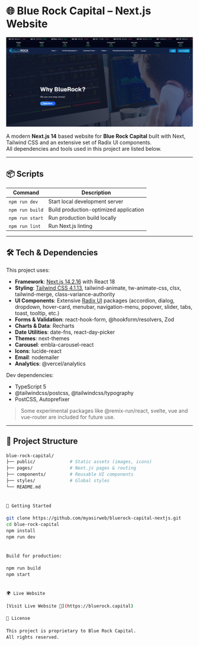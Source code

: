 # 🌐 Blue Rock Capital – Next.js Website

![Blue Rock Capital](/public/blue-rock-capital.jpeg)

A modern **Next.js 14** based website for **Blue Rock Capital** built with Next, Tailwind CSS and an extensive set of Radix UI components.  
All dependencies and tools used in this project are listed below.

---

## 📦 Scripts

| Command         | Description                            |
|-----------------|----------------------------------------|
| `npm run dev`   | Start local development server          |
| `npm run build` | Build production-optimized application  |
| `npm run start` | Run production build locally            |
| `npm run lint`  | Run Next.js linting                     |

---

## 🛠️ Tech & Dependencies

This project uses:

- **Framework**: [Next.js 14.2.16](https://nextjs.org/) with React 18  
- **Styling**: [Tailwind CSS 4.1.13](https://tailwindcss.com/), tailwind-animate, tw-animate-css, clsx, tailwind-merge, class-variance-authority  
- **UI Components**: Extensive [Radix UI](https://www.radix-ui.com/) packages (accordion, dialog, dropdown, hover-card, menubar, navigation-menu, popover, slider, tabs, toast, tooltip, etc.)  
- **Forms & Validation**: react-hook-form, @hookform/resolvers, Zod  
- **Charts & Data**: Recharts  
- **Date Utilities**: date-fns, react-day-picker  
- **Themes**: next-themes  
- **Carousel**: embla-carousel-react  
- **Icons**: lucide-react  
- **Email**: nodemailer  
- **Analytics**: @vercel/analytics  

Dev dependencies:

- TypeScript 5  
- @tailwindcss/postcss, @tailwindcss/typography  
- PostCSS, Autoprefixer  

> Some experimental packages like @remix-run/react, svelte, vue and vue-router are included for future use.

---

## 📂 Project Structure

```bash
blue-rock-capital/
├── public/             # Static assets (images, icons)
├── pages/              # Next.js pages & routing
├── components/         # Reusable UI components
├── styles/             # Global styles
└── README.md


🚀 Getting Started

git clone https://github.com/myasirweb/bluerock-capital-nextjs.git
cd blue-rock-capital
npm install
npm run dev


Build for production:

npm run build
npm start


🌍 Live Website

[Visit Live Website 🚀](https://bluerock.capital)

📝 License

This project is proprietary to Blue Rock Capital.
All rights reserved.
